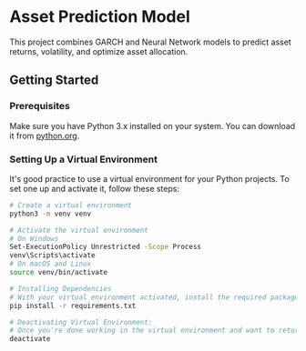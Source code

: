 # Asset Prediction Model

This project combines GARCH and Neural Network models to predict asset returns, volatility, and optimize asset allocation.

## Getting Started

### Prerequisites

Make sure you have Python 3.x installed on your system. You can download it from [python.org](https://www.python.org/downloads/).

### Setting Up a Virtual Environment

It's good practice to use a virtual environment for your Python projects. To set one up and activate it, follow these steps:

```bash
# Create a virtual environment
python3 -m venv venv

# Activate the virtual environment
# On Windows
Set-ExecutionPolicy Unrestricted -Scope Process
venv\Scripts\activate
# On macOS and Linux
source venv/bin/activate

# Installing Dependencies
# With your virtual environment activated, install the required packages using pip:
pip install -r requirements.txt

# Deactivating Virtual Environment:
# Once you're done working in the virtual environment and want to return to the global Python environment, you can deactivate it:
deactivate